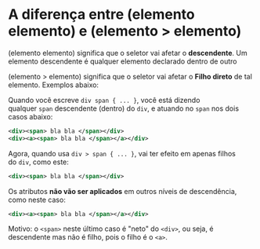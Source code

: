 
# A diferença entre (elemento elemento) e (elemento > elemento)

(elemento elemento) significa que o seletor vai afetar o **descendente**. Um elemento descendente é qualquer elemento declarado dentro de outro

(elemento > elemento) significa que o seletor vai afetar o **Filho direto** de tal elemento. Exemplos abaixo:

Quando você escreve `div span { ... }`, você está dizendo qualquer `span` descendente (dentro) do `div`, e atuando no `span` nos dois casos abaixo:

```xml
<div><span> bla bla </span></div>
<div><a><span> bla bla </span></a></div>
```

Agora, quando usa `div > span { ... }`, vai ter efeito em apenas filhos do `div`, como este:

```xml
<div><span> bla bla </span></div>
```

Os atributos **não vão ser aplicados** em outros níveis de descendência, como neste caso:

```xml
<div><a><span> bla bla </span></a></div>
```

Motivo: o `<span>` neste último caso é "neto" do `<div>`, ou seja, é descendente mas não é filho, pois o filho é o `<a>`.